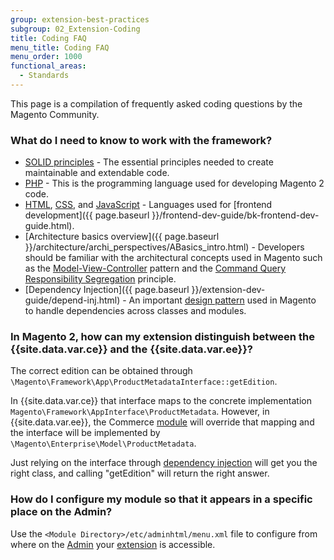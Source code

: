 ```yaml
---
group: extension-best-practices
subgroup: 02_Extension-Coding
title: Coding FAQ
menu_title: Coding FAQ
menu_order: 1000
functional_areas:
  - Standards
---
```


This page is a compilation of frequently asked coding questions by the Magento Community.

### What do I need to know to work with the framework?

*  [SOLID principles](https://en.wikipedia.org/wiki/SOLID_(object-oriented_design)) - The essential principles needed to create maintainable and extendable code.
*  [PHP](http://php.net/) - This is the programming language used for developing Magento 2 code.
*  [HTML](https://en.wikipedia.org/wiki/HTML), [CSS](https://en.wikipedia.org/wiki/Cascading_Style_Sheets), and [JavaScript](https://www.javascript.com/) - Languages used for [frontend development]({{ page.baseurl }}/frontend-dev-guide/bk-frontend-dev-guide.html).
*  [Architecture basics overview]({{ page.baseurl }}/architecture/archi_perspectives/ABasics_intro.html) - Developers should be familiar with the architectural concepts used in Magento such as the [Model-View-Controller](https://en.wikipedia.org/wiki/Model%E2%80%93view%E2%80%93controller) pattern and the [Command Query Responsibility Segregation](http://martinfowler.com/bliki/CQRS.html) principle.
*  [Dependency Injection]({{ page.baseurl }}/extension-dev-guide/depend-inj.html) - An important [design pattern](https://glossary.magento.com/design-pattern) used in Magento to handle dependencies across classes and modules.

### In Magento 2, how can my extension distinguish between the {{site.data.var.ce}} and the {{site.data.var.ee}}?

The correct edition can be obtained through `\Magento\Framework\App\ProductMetadataInterface::getEdition`.

In {{site.data.var.ce}} that interface maps to the concrete implementation `Magento\Framework\AppInterface\ProductMetadata`.
However, in {{site.data.var.ee}}, the Commerce [module](https://glossary.magento.com/module) will override that mapping and the interface will be implemented by `\Magento\Enterprise\Model\ProductMetadata`.

Just relying on the interface through [dependency injection](https://glossary.magento.com/dependency-injection) will get you the right class, and calling "getEdition" will return the right answer.

### How do I configure my module so that it appears in a specific place on the Admin?

Use the `<Module Directory>/etc/adminhtml/menu.xml` file to configure from where on the [Admin](https://glossary.magento.com/admin) your [extension](https://glossary.magento.com/extension) is accessible.
